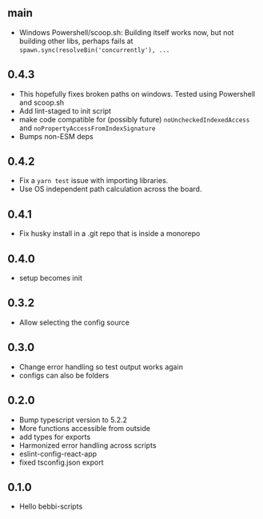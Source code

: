 ## main

- Windows Powershell/scoop.sh: Building itself works now, but not building other libs,
  perhaps fails at `spawn.sync(resolveBin('concurrently'), ...` 

## 0.4.3

- This hopefully fixes broken paths on windows.
  Tested using Powershell and scoop.sh
- Add lint-staged to init script
- make code compatible for (possibly future) `noUncheckedIndexedAccess`
  and `noPropertyAccessFromIndexSignature`
- Bumps non-ESM deps

## 0.4.2

- Fix a `yarn test` issue with importing libraries.
- Use OS independent path calculation across the board.

## 0.4.1

- Fix husky install in a .git repo that is inside a monorepo

## 0.4.0

- setup becomes init

## 0.3.2

- Allow selecting the config source

## 0.3.0

- Change error handling so test output works again
- configs can also be folders

## 0.2.0

- Bump typescript version to 5.2.2
- More functions accessible from outside
- add types for exports
- Harmonized error handling across scripts
- eslint-config-react-app
- fixed tsconfig.json export

## 0.1.0

- Hello bebbi-scripts
